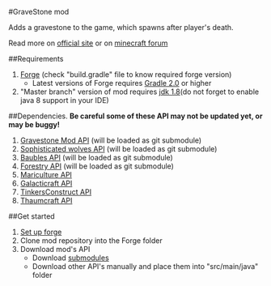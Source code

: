 #GraveStone mod

Adds a gravestone to the game, which spawns after player's death.

Read more on [official site](http://gravestone.nightkosh.com/) or on [minecraft forum](http://www.minecraftforum.net/forums/mapping-and-modding/minecraft-mods/1288082-gravestone-mod-v2-9-7)

##Requirements
1. [Forge](http://files.minecraftforge.net/) (check "build.gradle" file to know required forge version)
   * Latest versions of Forge requires [Gradle 2.0](https://gradle.org/) or higher
2. "Master branch" version of mod requires [jdk 1.8](http://www.oracle.com/technetwork/java/javase/downloads/jdk8-downloads-2133151.html)(do not forget to enable java 8 support in your IDE)

##Dependencies.
**Be careful some of these API may not be updated yet, or may be buggy!**

1. [Gravestone Mod API](https://github.com/NightKosh/GraveStone-mod-API) (will be loaded as git submodule)
2. [Sophisticated wolves API](https://github.com/NightKosh/Sophisticated-wolves-API) (will be loaded as git submodule)
3. [Baubles API](https://github.com/Azanor/Baubles) (will be loaded as git submodule)
4. [Forestry API](https://github.com/ForestryMC/ForestryAPI) (will be loaded as git submodule)
5. [Mariculture API](https://github.com/joshiejack/Mariculture)
6. [Galacticraft API](https://github.com/micdoodle8/Galacticraft-API)
7. [TinkersConstruct API](https://github.com/SlimeKnights/TinkersConstruct)
8. [Thaumcraft API](https://github.com/Azanor/thaumcraft-api)

##Get started
1. [Set up forge](http://www.minecraftforge.net/wiki/Installation/Source)
2. Clone mod repository into the Forge folder
3. Download mod's API
   * Download [submodules](https://git-scm.com/book/en/v2/Git-Tools-Submodules)
   * Download other API's manually and place them into "src/main/java" folder
